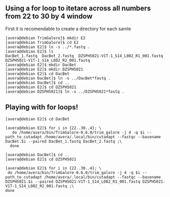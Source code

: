 ## Using a for loop to itetare across all numbers from 22 to 30 by 4 window 

First it is recomendable to create a directory for each samle

```console
[avera@debian TrimGalore]$ mkdir E2
[avera@debian TrimGalore]$ cd E2
[avera@debian E2]$ ln -s ../*.fastq .
[avera@debian E2]$ ls
DacBet_1.fastq  DacBet_2.fastq  DZSPH5021-V1T-1_S14_L002_R1_001.fastq  DZSPH5021-V1T-1_S14_L002_R2_001.fastq
[avera@debian E2]$ mkdir DacBet
[avera@debian E2]$ mkdir DZSPH5021
[avera@debian E2]$ cd DacBet
[avera@debian DacBet]$ ln -s ../DacBet*fastq .
[avera@debian DacBet]$ cd ..
[avera@debian E2]$ cd DZSPH5021
[avera@debian DZSPH5021]$ ln -s ../DZSPH5021*fastq .

```
## Playing with for loops!
```Console
[avera@debian E2]$ cd DacBet

[avera@debian E2]$ for i in {22..30..4}; \
   do /home/avera/bin/TrimGalore-0.6.0/trim_galore -j 4 -q $i --path_to_cutadapt /home/avera/.local/bin/cutadapt --fastqc --basename DacBet.$i --paired DacBet_1.fastq DacBet_2.fastq ;\
  done
  ````
  ```console
 [avera@debian DacBet]$ cd ..
 [avera@debian E2]$ cd DZSPH5021
 
 [avera@debian E2]$ for i in {22..30..4}; \
   do /home/avera/bin/TrimGalore-0.6.0/trim_galore -j 4 -q $i --path_to_cutadapt /home/avera/.local/bin/cutadapt --fastqc --basename DZSPH5021.$i --paired DZSPH5021-V1T-1_S14_L002_R1_001.fastq DZSPH5021-V1T-1_S14_L002_R2_001.fastq ;\
  done
 ```
